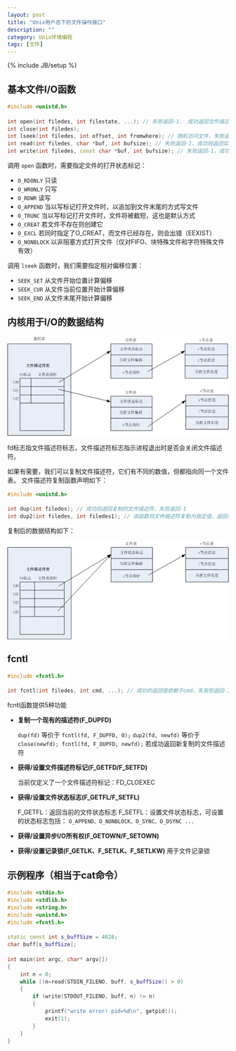 ```yaml
---
layout: post
title: "Unix用户态下的文件操作接口"
description: ""
category: Unix环境编程
tags: [文件]
---
```

{% include JB/setup %}

## 基本文件I/O函数

``` c++
#include <unistd.h>

int open(int filedes, int filestate, ...); // 失败返回-1， 成功返回文件描述符
int close(int filedes);
int lseek(int filedes, int offset, int fromwhere); // 随机访问文件，失败返回-1，成功返回文件当前偏移量
int read(int filedes, char *buf, int bufsize); // 失败返回-1，成功则返回实际读入的字节数
int write(int filedes, const char *buf, int bufsize); // 失败返回-1，成功则返回实际写入的字节数
```

调用 `open` 函数时，需要指定文件的打开状态标记：

  + `O_RDONLY` 只读
  + `O_WRONLY` 只写
  + `O_RDWR` 读写
  + `O_APPEND` 当以写标记打开文件时，以追加到文件末尾的方式写文件
  + `O_TRUNC` 当以写标记打开文件时，文件将被截短，这也是默认方式
  + `O_CREAT` 若文件不存在则创建它
  + `O_EXCL` 若同时指定了O_CREAT，而文件已经存在，则会出错（EEXIST）
  + `O_NONBLOCK` 以非阻塞方式打开文件（仅对FIFO、块特殊文件和字符特殊文件有效）

调用 `lseek` 函数时，我们需要指定相对偏移位置：

  + `SEEK_SET` 从文件开始位置计算偏移
  + `SEEK_CUR` 从文件当前位置开始计算偏移
  + `SEEK_END` 从文件末尾开始计算偏移

## 内核用于I/O的数据结构

![](/images/unix/file/file-descriptor.png)

fd标志指文件描述符标志，文件描述符标志指示进程退出时是否会关闭文件描述符。

如果有需要，我们可以复制文件描述符，它们有不同的数值，但都指向同一个文件表。
文件描述符复制函数声明如下：

``` c++
#include <unistd.h>

int dup(int filedes); // 成功则返回复制的文件描述符，失败返回-1
int dup2(int filedes, int filedes1); // 该函数将文件描述符复制为指定值，返回值同上
```

复制后的数据结构如下：

![](/images/unix/file/file-descriptor-dup.png)

## fcntl

``` c++
#include <fcntl.h>

int fcntl(int filedes, int cmd, ...); // 成功的返回值依赖于cmd，失败则返回-1
```

fcntl函数提供5种功能

  + **复制一个现有的描述符(F_DUPFD)**

	`dup(fd)` 等价于 `fcntl(fd, F_DUPFD, 0);`
	`dup2(fd, newfd)` 等价于 `close(newfd); fcntl(fd, F_DUPFD, newfd);`
	若成功返回新复制的文件描述符

  + **获得/设置文件描述符标记(F_GETFD/F_SETFD)**

    当前仅定义了一个文件描述符标记：FD_CLOEXEC

  + **获得/设置文件状态标志(F_GETFL/F_SETFL)**

    F_GETFL：返回当前的文件状态标志
	F_SETFL：设置文件状态标志，可设置的状态标志包括：
    `O_APPEND、O_NONBLOCK、O_SYNC、O_DSYNC ...`

  + **获得/设置异步I/O所有权(F_GETOWN/F_SETOWN)**

  + **获得/设置记录锁(F_GETLK、F_SETLK、F_SETLKW)** 用于文件记录锁

## 示例程序（相当于cat命令）

``` c++
#include <stdio.h>
#include <stdlib.h>
#include <string.h>
#include <unistd.h>
#include <fcntl.h>

static const int s_buffSize = 4028;
char buff[s_buffSize];

int main(int argc, char* argv[])
{
	int n = 0;
	while ((n=read(STDIN_FILENO, buff, s_buffSize)) > 0)
	{
		if (write(STDOUT_FILENO, buff, n) != n)
		{
			printf("write error! pid=%d\n", getpid());
			exit(1);
		}
	}
}
```
